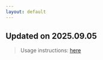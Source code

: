 ```yaml
---
layout: default
---
```


## Updated on 2025.09.05
> Usage instructions: [here](./docs/README.md#usage)

